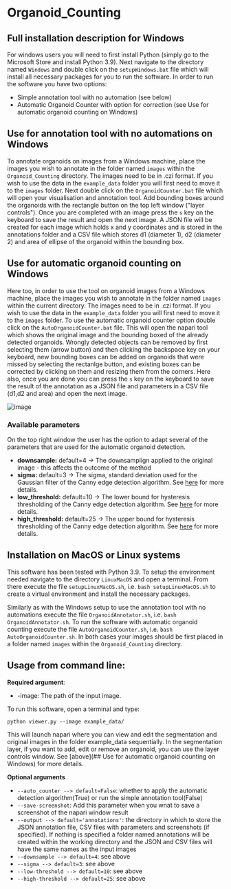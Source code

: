 # Organoid_Counting

## Full installation description for Windows

For windows users you will need to first install Python (simply go to the Microsoft Store and install Python 3.9). Next navigate to the directory named ```Windows``` and double click on the ```setupWindows.bat``` file which will install all necessary packages for you to run the software. In order to run the software you have two options:
 
 * Simple annotation tool with no automation (see below)
 * Automatic Organoid Counter with option for correction (see Use for automatic organoid counting on Windows)

## Use for annotation tool with no automations on Windows
To annotate organoids on images from a Windows machine, place the images you wish to annotate in the folder named ```images``` within the ```Organoid_Counting``` directory. The images need to be in .czi format. If you wish to use the data in the ```example_data``` folder you will first need to move it to the ```images``` folder. Next double click on the ```OrganoidCounter.bat``` file which will open your visualisation and annotation tool. Add bounding boxes around the organoids with the rectangle button on the top left window ("layer controls"). Once you are completed with an image press the ```s``` key on the keyboard to save the result and open the next image. A JSON file will be created for each image which holds x and y coordinates and is stored in the annotations folder and a CSV file which stores d1 (diameter 1), d2 (diameter 2) and area of ellipse of the organoid within the bounding box.

## Use for automatic organoid counting on Windows
Here too, in order to use the tool on organoid images from a Windows machine, place the images you wish to annotate in the folder named ```images``` within the current directory. The images need to be in .czi format. If you wish to use the data in the ```example_data``` folder you will first need to move it to the ```images``` folder. To use the automatic organoid counter option double click on the ```AutoOrganoidCounter.bat``` file. This will open the napari tool which shows the original image and the bounding boxed of the already detected organoids. Wrongly detected objects can be removed by first selecting them (arrow button) and then clicking the backspace key on your keyboard, new bounding boxes can be added on organoids that were missed by selecting the rectanlge button, and existing boxes can be corrected by clicking on them and resizing them from the corners. Here also, once you are done you can press the ```s``` key on the keyboard to save the result of the annotation as a JSON file and parameters in a CSV file (d1,d2 and area) and open the next image.

![image](https://github.com/HelmholtzAI-Consultants-Munich/Organoid_Counting/blob/dev/readme_imgs/example_gui.png)

### Available parameters
On the top right window the user has the option to adapt several of the parameters that are used for the automatic organoid detection. 

* **downsample:** default=4 -> The downsamplign applied to the original image - this affects the outcome of the method 
* **sigma:** default=3 -> The sigma, standard deviation used for the Gaussian filter of the Canny edge detection algorithm. See [here](https://scikit-image.org/docs/dev/auto_examples/edges/plot_canny.html) for more details.
* **low_threshold:** default=10 -> The lower bound for hysteresis thresholding of the Canny edge detection algorithm. See [here](https://scikit-image.org/docs/dev/auto_examples/edges/plot_canny.html) for more details.
* **high_threshold:** default=25 -> The upper bound for hysteresis thresholding of the Canny edge detection algorithm. See [here](https://scikit-image.org/docs/dev/auto_examples/edges/plot_canny.html) for more details.

## Installation on MacOS or Linux systems

This software has been tested with Python 3.9. To setup the environment needed navigate to the directory ```LinuxMacOS``` and open a terminal. From there execute the file ```setupLinuxMacOS.sh```, i.e. ```bash setupLinuxMacOS.sh``` to create a virtual environment and install the necessary packages.

Similarly as with the Windows setup to use the annotation tool with no automations execute the file ```OrganoidAnnotator.sh```, i.e. ```bash OrganoidAnnotator.sh```. To run the software with automatic organoid counting execute the file ```AutoOrganoidCounter.sh```, i.e. ```bash AutoOrganoidCounter.sh```. In both cases your images should be first placed in a folder named ```images``` within the ```Organoid_Counting``` directory.


## Usage from command line:

**Required argument**:

* -image: The path of the input image.

To run this software, open a terminal and type:
```
python viewer.py --image example_data/
```
This will launch napari where you can view and edit the segmentation and original images in the folder example_data sequentially. In the segmentation layer, if you want to add, edit or remove an organoid, you can use the layer controls window. See [above](## Use for automatic organoid counting on Windows) for more details. 

**Optional arguments**

* ```--auto_counter --> default=False```: whether to apply the automatic detection algorithm(True) or run the simple annotation tool(False)
* ```--save-screenshot```: Add this parameter when you wnat to save a screenshot of the napari window result
* ```--output --> default='annotations'```: the directory in which to store the JSON annotation file, CSV files with parameters and screenshots (if specified). If nothing is specified a folder named annotations will be created within the working directory and the JSON and CSV files will have the same names as the input images
* ```--downsample --> default=4```: see above
* ```--sigma --> default=3```: see above
* ```--low-threshold --> default=10```: see above
* ```--high-threshold --> default=25```: see above
